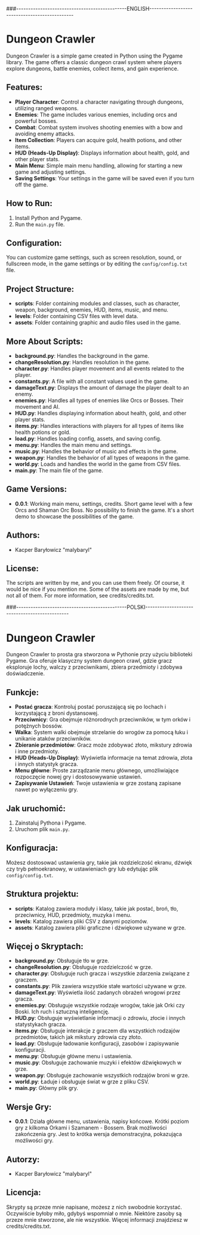 ###----------------------------------------------ENGLISH----------------------------------------------
# Dungeon Crawler

Dungeon Crawler is a simple game created in Python using the Pygame library. The game offers a classic dungeon crawl system where players explore dungeons, battle enemies, collect items, and gain experience.

## Features:

- **Player Character**: Control a character navigating through dungeons, utilizing ranged weapons.
- **Enemies**: The game includes various enemies, including orcs and powerful bosses.
- **Combat**: Combat system involves shooting enemies with a bow and avoiding enemy attacks.
- **Item Collection**: Players can acquire gold, health potions, and other items.
- **HUD (Heads-Up Display)**: Displays information about health, gold, and other player stats.
- **Main Menu**: Simple main menu handling, allowing for starting a new game and adjusting settings.
- **Saving Settings**: Your settings in the game will be saved even if you turn off the game.

## How to Run:

1. Install Python and Pygame.
2. Run the `main.py` file.

## Configuration:

You can customize game settings, such as screen resolution, sound, or fullscreen mode, in the game settings or by editing the `config/config.txt` file.

## Project Structure:

- **scripts**: Folder containing modules and classes, such as character, weapon, background, enemies, HUD, items, music, and menu.
- **levels**: Folder containing CSV files with level data.
- **assets**: Folder containing graphic and audio files used in the game.

## More About Scripts:

- **background.py**: Handles the background in the game.
- **changeResolution.py**: Handles resolution in the game.
- **character.py**: Handles player movement and all events related to the player.
- **constants.py**: A file with all constant values used in the game.
- **damageText.py**: Displays the amount of damage the player dealt to an enemy.
- **enemies.py**: Handles all types of enemies like Orcs or Bosses. Their movement and AI.
- **HUD.py**: Handles displaying information about health, gold, and other player stats.
- **items.py**: Handles interactions with players for all types of items like health potions or gold.
- **load.py**: Handles loading config, assets, and saving config.
- **menu.py**: Handles the main menu and settings.
- **music.py**: Handles the behavior of music and effects in the game.
- **weapon.py**: Handles the behavior of all types of weapons in the game.
- **world.py**: Loads and handles the world in the game from CSV files.
- **main.py**: The main file of the game.

## Game Versions:

- **0.0.1**: Working main menu, settings, credits. Short game level with a few Orcs and Shaman Orc Boss. No possibility to finish the game. It's a short demo to showcase the possibilities of the game.

## Authors:

- Kacper Baryłowicz "malybaryl"

## License:

The scripts are written by me, and you can use them freely. Of course, it would be nice if you mention me. Some of the assets are made by me, but not all of them. For more information, see credits/credits.txt.

###----------------------------------------------POLSKI----------------------------------------------
# Dungeon Crawler

Dungeon Crawler to prosta gra stworzona w Pythonie przy użyciu biblioteki Pygame. Gra oferuje klasyczny system dungeon crawl, gdzie gracz eksploruje lochy, walczy z przeciwnikami, zbiera przedmioty i zdobywa doświadczenie.

## Funkcje:

- **Postać gracza**: Kontroluj postać poruszającą się po lochach i korzystającą z broni dystansowej.
- **Przeciwnicy**: Gra obejmuje różnorodnych przeciwników, w tym orków i potężnych bossów.
- **Walka**: System walki obejmuje strzelanie do wrogów za pomocą łuku i unikanie ataków przeciwników.
- **Zbieranie przedmiotów**: Gracz może zdobywać złoto, mikstury zdrowia i inne przedmioty.
- **HUD (Heads-Up Display)**: Wyświetla informacje na temat zdrowia, złota i innych statystyk gracza.
- **Menu główne**: Proste zarządzanie menu głównego, umożliwiające rozpoczęcie nowej gry i dostosowywanie ustawień.
- **Zapisywanie Ustawień**: Twoje ustawienia w grze zostaną zapisane nawet po wyłączeniu gry.

## Jak uruchomić:

1. Zainstaluj Pythona i Pygame.
2. Uruchom plik `main.py`.

## Konfiguracja:

Możesz dostosować ustawienia gry, takie jak rozdzielczość ekranu, dźwięk czy tryb pełnoekranowy, w ustawieniach gry lub edytując plik `config/config.txt`.

## Struktura projektu:

- **scripts**: Katalog zawiera moduły i klasy, takie jak postać, broń, tło, przeciwnicy, HUD, przedmioty, muzyka i menu.
- **levels**: Katalog zawiera pliki CSV z danymi poziomów.
- **assets**: Katalog zawiera pliki graficzne i dźwiękowe używane w grze.

## Więcej o Skryptach:

- **background.py**: Obsługuje tło w grze.
- **changeResolution.py**: Obsługuje rozdzielczość w grze.
- **character.py**: Obsługuje ruch gracza i wszystkie zdarzenia związane z graczem.
- **constants.py**: Plik zawiera wszystkie stałe wartości używane w grze.
- **damageText.py**: Wyświetla ilość zadanych obrażeń wrogowi przez gracza.
- **enemies.py**: Obsługuje wszystkie rodzaje wrogów, takie jak Orki czy Boski. Ich ruch i sztuczną inteligencję.
- **HUD.py**: Obsługuje wyświetlanie informacji o zdrowiu, złocie i innych statystykach gracza.
- **items.py**: Obsługuje interakcje z graczem dla wszystkich rodzajów przedmiotów, takich jak mikstury zdrowia czy złoto.
- **load.py**: Obsługuje ładowanie konfiguracji, zasobów i zapisywanie konfiguracji.
- **menu.py**: Obsługuje główne menu i ustawienia.
- **music.py**: Obsługuje zachowanie muzyki i efektów dźwiękowych w grze.
- **weapon.py**: Obsługuje zachowanie wszystkich rodzajów broni w grze.
- **world.py**: Ładuje i obsługuje świat w grze z pliku CSV.
- **main.py**: Główny plik gry.

## Wersje Gry:

- **0.0.1**: Działa główne menu, ustawienia, napisy końcowe. Krótki poziom gry z kilkoma Orkami i Szamanem - Bossem. Brak możliwości zakończenia gry. Jest to krótka wersja demonstracyjna, pokazująca możliwości gry.

## Autorzy:

- Kacper Baryłowicz "malybaryl"

## Licencja:

Skrypty są przeze mnie napisane, możesz z nich swobodnie korzystać. Oczywiście byłoby miło, gdybyś wspomniał o mnie. Niektóre zasoby są przeze mnie stworzone, ale nie wszystkie. Więcej informacji znajdziesz w credits/credits.txt.

